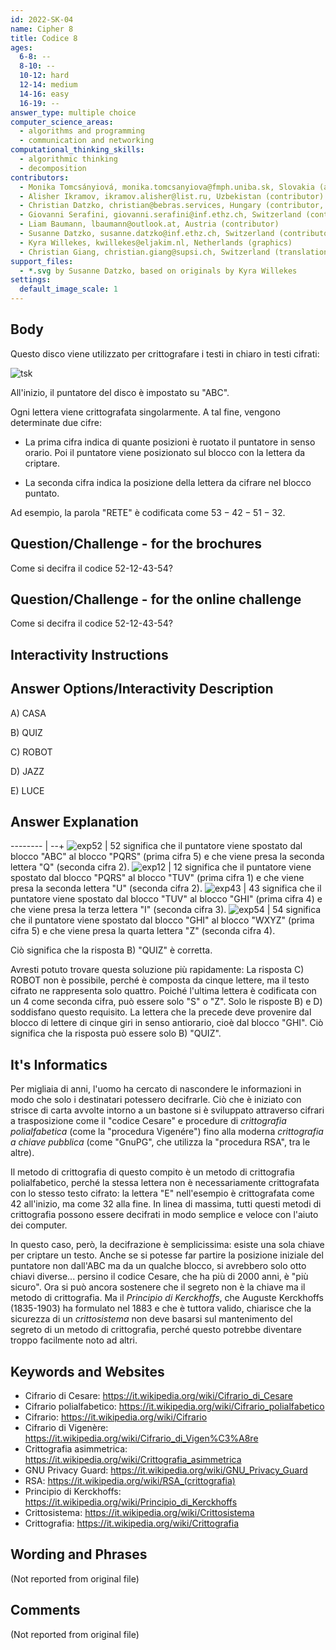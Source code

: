 ```yaml
---
id: 2022-SK-04
name: Cipher 8
title: Codice 8
ages:
  6-8: --
  8-10: --
  10-12: hard
  12-14: medium
  14-16: easy
  16-19: --
answer_type: multiple choice
computer_science_areas:
  - algorithms and programming
  - communication and networking
computational_thinking_skills:
  - algorithmic thinking
  - decomposition
contributors:
  - Monika Tomcsányiová, monika.tomcsanyiova@fmph.uniba.sk, Slovakia (author)
  - Alisher Ikramov, ikramov.alisher@list.ru, Uzbekistan (contributor)
  - Christian Datzko, christian@bebras.services, Hungary (contributor, translation from English into German)
  - Giovanni Serafini, giovanni.serafini@inf.ethz.ch, Switzerland (contributor)
  - Liam Baumann, lbaumann@outlook.at, Austria (contributor)
  - Susanne Datzko, susanne.datzko@inf.ethz.ch, Switzerland (contributor, graphics)
  - Kyra Willekes, kwillekes@eljakim.nl, Netherlands (graphics)
  - Christian Giang, christian.giang@supsi.ch, Switzerland (translation from German into Italian)  
support_files:
  - *.svg by Susanne Datzko, based on originals by Kyra Willekes
settings:
  default_image_scale: 1
---
```


[tsk]: graphics/2022-SK-04-taskbody-compatible.svg "Disco di crittografia"
[exp52]: graphics/2022-SK-04-explanation52.svg "Codice 52 significa Q (150px)"
[exp12]: graphics/2022-SK-04-explanation12.svg "Codice 12 significa U (150px)"
[exp43]: graphics/2022-SK-04-explanation43.svg "Codice 43 significa I (150px)"
[exp54]: graphics/2022-SK-04-explanation54.svg "Codice 54 significa Z (150px)"


## Body

Questo disco viene utilizzato per crittografare i testi in chiaro in testi cifrati:

![tsk]

All'inizio, il puntatore del disco è impostato su "ABC".

Ogni lettera viene crittografata singolarmente. A tal fine, vengono determinate due cifre:

- La prima cifra indica di quante posizioni è ruotato il puntatore in senso orario. Poi il puntatore viene posizionato sul blocco con la lettera da criptare.

- La seconda cifra indica la posizione della lettera da cifrare nel blocco puntato.

Ad esempio, la parola "RETE" è codificata come $53-42-51-32$.


## Question/Challenge - for the brochures

Come si decifra il codice 52-12-43-54?


## Question/Challenge - for the online challenge

Come si decifra il codice 52-12-43-54?


## Interactivity Instructions

<!-- empty -->

## Answer Options/Interactivity Description

A) CASA

B) QUIZ

C) ROBOT

D) JAZZ

E) LUCE


## Answer Explanation

-------- | --+
![exp52] | 52 significa che il puntatore viene spostato dal blocco "ABC" al blocco "PQRS" (prima cifra 5) e che viene presa la seconda lettera "Q" (seconda cifra 2).
![exp12] | 12 significa che il puntatore viene spostato dal blocco "PQRS" al blocco "TUV" (prima cifra 1) e che viene presa la seconda lettera "U" (seconda cifra 2).
![exp43] | 43 significa che il puntatore viene spostato dal blocco "TUV" al blocco "GHI" (prima cifra 4) e che viene presa la terza lettera "I" (seconda cifra 3).
![exp54] | 54 significa che il puntatore viene spostato dal blocco "GHI" al blocco "WXYZ" (prima cifra 5) e che viene presa la quarta lettera "Z" (seconda cifra 4).

Ciò significa che la risposta B) "QUIZ" è corretta.

Avresti potuto trovare questa soluzione più rapidamente: La risposta C) ROBOT non è possibile, perché è composta da cinque lettere, ma il testo cifrato ne rappresenta solo quattro. Poiché l'ultima lettera è codificata con un 4 come seconda cifra, può essere solo "S" o "Z". Solo le risposte B) e D) soddisfano questo requisito. La lettera che la precede deve provenire dal blocco di lettere di cinque giri in senso antiorario, cioè dal blocco "GHI". Ciò significa che la risposta può essere solo B) "QUIZ".


## It's Informatics

Per migliaia di anni, l'uomo ha cercato di nascondere le informazioni in modo che solo i destinatari potessero decifrarle. Ciò che è iniziato con strisce di carta avvolte intorno a un bastone si è sviluppato attraverso cifrari a trasposizione come il "codice Cesare" e procedure di _crittografia polialfabetica_ (come la "procedura Vigenére") fino alla moderna _crittografia a chiave pubblica_ (come "GnuPG", che utilizza la "procedura RSA", tra le altre).

Il metodo di crittografia di questo compito è un metodo di crittografia polialfabetico, perché la stessa lettera non è necessariamente crittografata con lo stesso testo cifrato: la lettera "E" nell'esempio è crittografata come 42 all'inizio, ma come 32 alla fine. In linea di massima, tutti questi metodi di crittografia possono essere decifrati in modo semplice e veloce con l'aiuto dei computer.

In questo caso, però, la decifrazione è semplicissima: esiste una sola chiave per criptare un testo. Anche se si potesse far partire la posizione iniziale del puntatore non dall'ABC ma da un qualche blocco, si avrebbero solo otto chiavi diverse... persino il codice Cesare, che ha più di 2000 anni, è "più sicuro". Ora si può ancora sostenere che il segreto non è la chiave ma il metodo di crittografia. Ma il _Principio di Kerckhoffs_, che Auguste Kerckhoffs (1835-1903) ha formulato  nel 1883 e che è tuttora valido, chiarisce che la sicurezza di un _crittosistema_ non deve basarsi sul mantenimento del segreto di un metodo di crittografia, perché questo potrebbe diventare troppo facilmente noto ad altri.


## Keywords and Websites

 - Cifrario di Cesare: https://it.wikipedia.org/wiki/Cifrario_di_Cesare
 - Cifrario polialfabetico: https://it.wikipedia.org/wiki/Cifrario_polialfabetico
 - Cifrario: https://it.wikipedia.org/wiki/Cifrario
 - Cifrario di Vigenère: https://it.wikipedia.org/wiki/Cifrario_di_Vigen%C3%A8re
 - Crittografia asimmetrica: https://it.wikipedia.org/wiki/Crittografia_asimmetrica
 - GNU Privacy Guard: https://it.wikipedia.org/wiki/GNU_Privacy_Guard
 - RSA: https://it.wikipedia.org/wiki/RSA_(crittografia)
 - Principio di Kerckhoffs: https://it.wikipedia.org/wiki/Principio_di_Kerckhoffs
 - Crittosistema: https://it.wikipedia.org/wiki/Crittosistema
 - Crittografia: https://it.wikipedia.org/wiki/Crittografia
 

## Wording and Phrases

(Not reported from original file)


## Comments

(Not reported from original file)
